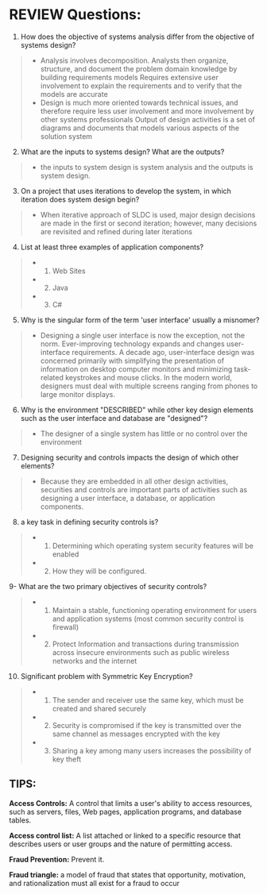 # REVIEW Questions:

1. How does the objective of systems analysis differ from the objective of systems design?
> - Analysis involves decomposition. Analysts then organize, structure, and document the problem domain knowledge by building requirements models
Requires extensive user involvement to explain the requirements and to verify that the models are accurate
> - Design is much more oriented towards technical issues, and therefore require less user involvement and more involvement by other systems professionals
Output of design activities is a set of diagrams and documents that models various aspects of the solution system

2. What are the inputs to systems design? What are the outputs?
> - the inputs to system design is system analysis and the outputs is system design.

3. On a project that uses iterations to develop the system, in which iteration does system design begin?
> - When iterative approach of SLDC is used, major design decisions are made in the first or second iteration; however, many decisions are revisited and refined during later iterations

4. List at least three examples of application components?
> - 1. Web Sites
> - 2. Java
> - 3. C#

5. Why is the singular form of the term 'user interface' usually a misnomer?
> - Designing a single user interface is now the exception, not the norm.
Ever-improving technology expands and changes user-interface requirements. A decade ago, user-interface design was concerned primarily with simplifying the presentation of information on desktop computer monitors and minimizing task-related keystrokes and mouse clicks. In the modern world, designers must deal with multiple screens ranging from phones to large monitor displays.

6. Why is the environment "DESCRIBED" while other key design elements such as the user interface and database are "designed"?
> - The designer of a single system has little or no control over the environment

7. Designing security and controls impacts the design of which other elements?
> - Because they are embedded in all other design activities, securities and controls are important parts of activities such as designing a user interface, a database, or application components.

8. a key task in defining security controls is?
> - 1. Determining which operating system security features will be enabled
> - 2. How they will be configured.

9- What are the two primary objectives of security controls?
>- 1. Maintain a stable, functioning operating environment for users and application systems (most common security control is firewall)
> - 2. Protect Information and transactions during transmission across insecure environments such as public wireless networks and the internet

10. Significant problem with Symmetric Key Encryption?
> - 1. The sender and receiver use the same key, which must be created and shared securely
> - 2. Security is compromised if the key is transmitted over the same channel as messages encrypted with the key
> - 3. Sharing a key among many users increases the possibility of key theft



## TIPS:
**Access Controls:** A control that limits a user's ability to access resources, such as servers, files, Web pages, application programs, and database tables.

**Access control list:** A list attached or linked to a specific resource that describes users or user groups and the nature of permitting access.

**Fraud Prevention:** Prevent it. 

**Fraud triangle:** a model of fraud that states that opportunity, motivation, and rationalization must all exist for a fraud to occur




